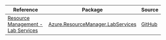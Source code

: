 | Reference | Package | Source |
|---|---|---|
|[Resource Management - Lab Services](resourcemanager.labservices-readme.md)|[Azure.ResourceManager.LabServices](https://www.nuget.org/packages/Azure.ResourceManager.LabServices)|[GitHub](https://github.com/Azure/azure-sdk-for-net/blob/main/sdk/labservices/Azure.ResourceManager.LabServices)|
